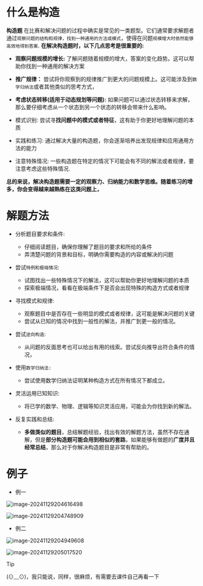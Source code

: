 # 什么是构造

**构造题** 在比赛和解决问题的过程中确实是常见的一类题型。它们通常要求解题者通过`观察问题的结构和规律，找到一种通用的方法或模式`，使得在问题`规模增大时依然能够高效地得到答案`.
**在解决构造题时，以下几点思考是很重要的:** 

-  **观察问题规模的增长:**  了解问题随着规模的增大，答案的变化趋势。这可以帮助你找到一种通用的解决方案
- **推广规律：** 尝试将你观察到的规律推广到更大的问题规模上。这可能涉及到`数学归纳法`或者其他类似的思考方式，

- **考虑状态转移(适用于动态规划等问题):** 如果问题可以通过状态转移来求解，那么要仔细考虑从一个状态到另一个状态的转移会带来什么影响。
- 模式识别: 尝试寻**找问题中的模式或者特征**，这有助于你更好地理解问题的本质
- 实践和练习: 通过解决大量的构造题，你会逐渐培养出发现规律和应用通用方法的能力
- 注意特殊情况: 一些构造题在特定的情况下可能会有不同的解法或者规律，要注意考虑这些特殊情况.

**总的来说，解决构造题需要一定的观察力、归纳能力和数学思维。随着练习的增多，你会变得越来越熟练在这类问题上，**

# 解题方法

- 分析题目要求和条件:
    - 仔细阅读题目，确保你理解了题目的要求和所给的条件
    - 弄清楚问题的背景和目标，明确你需要构造的内容或解决的问题
- 尝试`特例和极端情况`:
    - 试图找出一些特殊情况下的解法，这可以帮助你更好地理解问题的本质
    - 探索极端情况，看看在极端条件下是否会出现特殊的构造方式或者规律
- 寻找模式和规律:
    - 观察题目中是否存在一些明显的模式或者规律，这可能是解决问题的关键
    - 尝试从已知的情况中找到一般性的解法，并推广到更一般的情况。

- 尝试`逆向构造`:
    - 从问题的反面思考也可以给出有用的线索。尝试反向推导出符合条件的情况，
- 使用`数学归纳法:`
    - 尝试使用数学归纳法证明某种构造方式在所有情况下都成立。
- 灵活运用已知知识:
    - 将已学的数学、物理、逻辑等知识灵活应用，可能会为你找到新的解法。
- 反复实践和总结:
    - **多做类似的题目**，总结解题经验，找出有效的解题方法，虽然不存在通解，但是**部分构造题可能会用到相似的套路**，如果能够有做题的**广度并且经常总结**，那么对于你解决构造题目是非常有帮助的。

# 例子

- 例一

![image-20241129204616498](http://cdn.jsdelivr.net/gh/Carolynhomes/images@main/img/Python/202411292046559.png)

![image-20241129204748909](http://cdn.jsdelivr.net/gh/Carolynhomes/images@main/img/Python/202411292047977.png)

- 例二

![image-20241129204949608](http://cdn.jsdelivr.net/gh/Carolynhomes/images@main/img/Python/202411292049677.png)

![image-20241129205017520](http://cdn.jsdelivr.net/gh/Carolynhomes/images@main/img/Python/202411292050585.png)

> [!tip]
>
> (⊙﹏⊙)，我只能说，同样，很麻烦，有需要去课件自己再看一下

